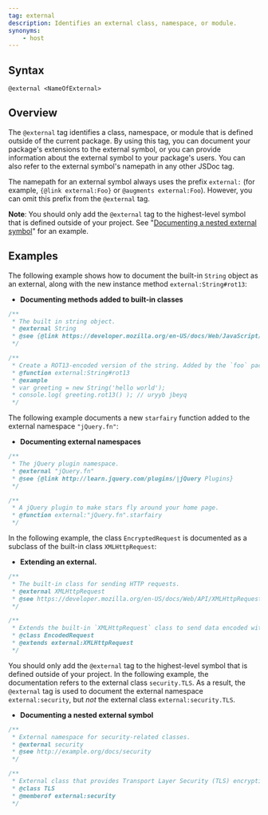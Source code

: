 ```yaml
---
tag: external
description: Identifies an external class, namespace, or module.
synonyms:
    - host
---
```


## Syntax

`@external <NameOfExternal>`


## Overview

The `@external` tag identifies a class, namespace, or module that is defined outside of the current
package. By using this tag, you can document your package's extensions to the external symbol, or
you can provide information about the external symbol to your package's users. You can also refer to
the external symbol's namepath in any other JSDoc tag.

The namepath for an external symbol always uses the prefix `external:` (for example,
`{@link external:Foo}` or `@augments external:Foo`). However, you can omit this prefix from the
`@external` tag.

**Note**: You should only add the `@external` tag to the highest-level symbol that is defined
outside of your project. See "[Documenting a nested external symbol][nested-external]" for an
example.

[augments-tag]: tags-augments
[memberof-tag]: tags-memberof
[nested-external]: #nested-external-symbol

## Examples

The following example shows how to document the built-in `String` object as an external, along with
the new instance method `external:String#rot13`:

- **Documenting methods added to built-in classes**

```js
/**
 * The built in string object.
 * @external String
 * @see {@link https://developer.mozilla.org/en-US/docs/Web/JavaScript/Reference/Global_Objects/String|String}
 */

/**
 * Create a ROT13-encoded version of the string. Added by the `foo` package.
 * @function external:String#rot13
 * @example
 * var greeting = new String('hello world');
 * console.log( greeting.rot13() ); // uryyb jbeyq
 */
```


The following example documents a new `starfairy` function added to the external namespace
`"jQuery.fn"`:

- **Documenting external namespaces**

```js
/**
 * The jQuery plugin namespace.
 * @external "jQuery.fn"
 * @see {@link http://learn.jquery.com/plugins/|jQuery Plugins}
 */

/**
 * A jQuery plugin to make stars fly around your home page.
 * @function external:"jQuery.fn".starfairy
 */
```


In the following example, the class `EncryptedRequest` is documented as a subclass of the built-in
class `XMLHttpRequest`:

- **Extending an external.**

```js
/**
 * The built-in class for sending HTTP requests.
 * @external XMLHttpRequest
 * @see https://developer.mozilla.org/en-US/docs/Web/API/XMLHttpRequest
 */

/**
 * Extends the built-in `XMLHttpRequest` class to send data encoded with a secret key.
 * @class EncodedRequest
 * @extends external:XMLHttpRequest
 */
```


[augments-tag]: tags-augments

<a name="nested-external-symbol"></a>
You should only add the `@external` tag to the highest-level symbol that is defined outside of your
project. In the following example, the documentation refers to the external class
`security.TLS`. As a result, the `@external` tag is used to document the external namespace
`external:security`, but _not_ the external class `external:security.TLS`.

- **Documenting a nested external symbol**

```js
/**
 * External namespace for security-related classes.
 * @external security
 * @see http://example.org/docs/security
 */

/**
 * External class that provides Transport Layer Security (TLS) encryption.
 * @class TLS
 * @memberof external:security
 */
```


